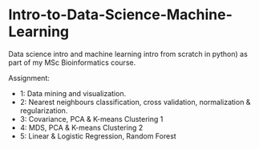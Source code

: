 # Intro-to-Data-Science-Machine-Learning
Data science intro and machine learning intro from scratch in python) as part of my MSc Bioinformatics course.

Assignment:
- 1: Data mining and visualization.
- 2: Nearest neighbours classification, cross validation, normalization & regularization.
- 3: Covariance, PCA & K-means Clustering 1
- 4: MDS, PCA & K-means Clustering 2
- 5: Linear & Logistic Regression, Random Forest
